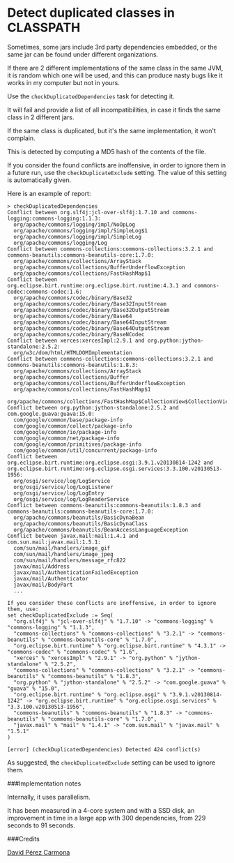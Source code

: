 # Detect duplicated classes in CLASSPATH

Sometimes, some jars include 3rd party dependencies embedded, or the same jar can be found under different organizations.  

If there are 2 different implementations of the same class in the same JVM, it is random which one will be used, and this can produce nasty bugs like it works in my computer but not in yours.

Use the `checkDuplicatedDependencies` task for detecting it.

It will fail and provide a list of all incompatibilities, in case it finds the same class in 2 different jars.

If the same class is duplicated, but it's the same implementation, it won't complain.

This is detected by computing a MD5 hash of the contents of the file.

If you consider the found conflicts are inoffensive, in order to ignore them in a future run, use the `checkDuplicateExclude` setting.  The value of this setting is automatically given.

Here is an example of report:
```
> checkDuplicatedDependencies
Conflict between org.slf4j:jcl-over-slf4j:1.7.10 and commons-logging:commons-logging:1.1.3:
  org/apache/commons/logging/impl/NoOpLog
  org/apache/commons/logging/impl/SimpleLog$1
  org/apache/commons/logging/impl/SimpleLog
  org/apache/commons/logging/Log
Conflict between commons-collections:commons-collections:3.2.1 and commons-beanutils:commons-beanutils-core:1.7.0:
  org/apache/commons/collections/ArrayStack
  org/apache/commons/collections/BufferUnderflowException
  org/apache/commons/collections/FastHashMap$1
Conflict between org.eclipse.birt.runtime:org.eclipse.birt.runtime:4.3.1 and commons-codec:commons-codec:1.6:
  org/apache/commons/codec/binary/Base32
  org/apache/commons/codec/binary/Base32InputStream
  org/apache/commons/codec/binary/Base32OutputStream
  org/apache/commons/codec/binary/Base64
  org/apache/commons/codec/binary/Base64InputStream
  org/apache/commons/codec/binary/Base64OutputStream
  org/apache/commons/codec/binary/BaseNCodec
Conflict between xerces:xercesImpl:2.9.1 and org.python:jython-standalone:2.5.2:
  org/w3c/dom/html/HTMLDOMImplementation
Conflict between commons-collections:commons-collections:3.2.1 and commons-beanutils:commons-beanutils:1.8.3:
  org/apache/commons/collections/ArrayStack
  org/apache/commons/collections/Buffer
  org/apache/commons/collections/BufferUnderflowException
  org/apache/commons/collections/FastHashMap$1
  org/apache/commons/collections/FastHashMap$CollectionView$CollectionViewIterator
Conflict between org.python:jython-standalone:2.5.2 and com.google.guava:guava:15.0:
  com/google/common/base/package-info
  com/google/common/collect/package-info
  com/google/common/io/package-info
  com/google/common/net/package-info
  com/google/common/primitives/package-info
  com/google/common/util/concurrent/package-info
Conflict between org.eclipse.birt.runtime:org.eclipse.osgi:3.9.1.v20130814-1242 and org.eclipse.birt.runtime:org.eclipse.osgi.services:3.3.100.v20130513-1956:
  org/osgi/service/log/LogService
  org/osgi/service/log/LogListener
  org/osgi/service/log/LogEntry
  org/osgi/service/log/LogReaderService
Conflict between commons-beanutils:commons-beanutils:1.8.3 and commons-beanutils:commons-beanutils-core:1.7.0:
  org/apache/commons/beanutils/BasicDynaBean
  org/apache/commons/beanutils/BasicDynaClass
  org/apache/commons/beanutils/BeanAccessLanguageException
Conflict between javax.mail:mail:1.4.1 and com.sun.mail:javax.mail:1.5.1:
  com/sun/mail/handlers/image_gif
  com/sun/mail/handlers/image_jpeg
  com/sun/mail/handlers/message_rfc822
  javax/mail/Address
  javax/mail/AuthenticationFailedException
  javax/mail/Authenticator
  javax/mail/BodyPart
  ...

If you consider these conflicts are inoffensive, in order to ignore them, use:
set checkDuplicatedExclude := Seq(
  "org.slf4j" % "jcl-over-slf4j" % "1.7.10" -> "commons-logging" % "commons-logging" % "1.1.3",
  "commons-collections" % "commons-collections" % "3.2.1" -> "commons-beanutils" % "commons-beanutils-core" % "1.7.0",
  "org.eclipse.birt.runtime" % "org.eclipse.birt.runtime" % "4.3.1" -> "commons-codec" % "commons-codec" % "1.6",
  "xerces" % "xercesImpl" % "2.9.1" -> "org.python" % "jython-standalone" % "2.5.2",
  "commons-collections" % "commons-collections" % "3.2.1" -> "commons-beanutils" % "commons-beanutils" % "1.8.3",
  "org.python" % "jython-standalone" % "2.5.2" -> "com.google.guava" % "guava" % "15.0",
  "org.eclipse.birt.runtime" % "org.eclipse.osgi" % "3.9.1.v20130814-1242" -> "org.eclipse.birt.runtime" % "org.eclipse.osgi.services" % "3.3.100.v20130513-1956",
  "commons-beanutils" % "commons-beanutils" % "1.8.3" -> "commons-beanutils" % "commons-beanutils-core" % "1.7.0",
  "javax.mail" % "mail" % "1.4.1" -> "com.sun.mail" % "javax.mail" % "1.5.1"
)
                        
[error] (checkDuplicatedDependencies) Detected 424 conflict(s)
```

As suggested, the `checkDuplicatedExclude` setting can be used to ignore them.

###Implementation notes

Internally, it uses parallelism.  

It has been measured in a 4-core system and with a SSD disk, an improvement in time in a large app with 300 dependencies, from 229 seconds to 91 seconds. 

###Credits

[David Pérez Carmona](https://github.com/DavidPerezIngeniero)

